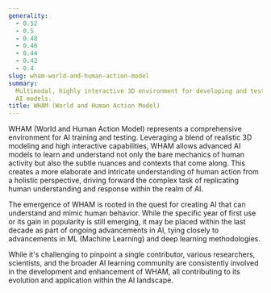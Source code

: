 ```yaml
---
generality:
  - 0.52
  - 0.5
  - 0.48
  - 0.46
  - 0.44
  - 0.42
  - 0.4
slug: wham-world-and-human-action-model
summary:
  Multimodal, highly interactive 3D environment for developing and testing
  AI models.
title: WHAM (World and Human Action Model)
---
```


WHAM (World and Human Action Model) represents a comprehensive environment for AI training and testing. Leveraging a blend of realistic 3D modeling and high interactive capabilities, WHAM allows advanced AI models to learn and understand not only the bare mechanics of human activity but also the subtle nuances and contexts that come along. This creates a more elaborate and intricate understanding of human action from a holistic perspective, driving forward the complex task of replicating human understanding and response within the realm of AI.

The emergence of WHAM is rooted in the quest for creating AI that can understand and mimic human behavior. While the specific year of first use or its gain in popularity is still emerging, it may be placed within the last decade as part of ongoing advancements in AI, tying closely to advancements in ML (Machine Learning) and deep learning methodologies.

While it's challenging to pinpoint a single contributor, various researchers, scientists, and the broader AI learning community are consistently involved in the development and enhancement of WHAM, all contributing to its evolution and application within the AI landscape.
